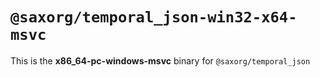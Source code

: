 # `@saxorg/temporal_json-win32-x64-msvc`

This is the **x86_64-pc-windows-msvc** binary for `@saxorg/temporal_json`

